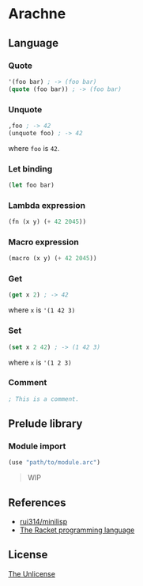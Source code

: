 # Arachne

## Language

### Quote

```lisp
'(foo bar) ; -> (foo bar)
(quote (foo bar)) ; -> (foo bar)
```

### Unquote

```lisp
,foo ; -> 42
(unquote foo) ; -> 42
```

where `foo` is `42`.

### Let binding

```lisp
(let foo bar)
```

### Lambda expression

```lisp
(fn (x y) (+ 42 2045))
```

### Macro expression

```lisp
(macro (x y) (+ 42 2045))
```

### Get

```lisp
(get x 2) ; -> 42
```

where `x` is `'(1 42 3)`

### Set

```lisp
(set x 2 42) ; -> (1 42 3)
```

where `x` is `'(1 2 3)`

### Comment

```lisp
; This is a comment.
```

## Prelude library

### Module import

```lisp
(use "path/to/module.arc")
```

> WIP

## References

- [rui314/minilisp](https://github.com/rui314/minilisp)
- [The Racket programming language](https://github.com/racket/racket)

## License

[The Unlicense](UNLICENSE)
